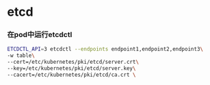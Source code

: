 # etcd

### 在pod中运行etcdctl

```bash
ETCDCTL_API=3 etcdctl --endpoints endpoint1,endpoint2,endpoint3\
-w table\
--cert=/etc/kubernetes/pki/etcd/server.crt\
--key=/etc/kubernetes/pki/etcd/server.key\
--cacert=/etc/kubernetes/pki/etcd/ca.crt \
```
